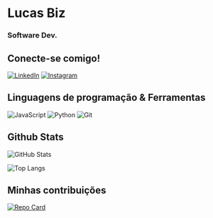 # Lucas Biz
### Software Dev.

## Conecte-se comigo!

[![LinkedIn](https://img.shields.io/badge/LinkedIn-FFF?style=for-the-badge&logo=linkedin&logoColor=black)](https://www.linkedin.com/in/lucas-biz-21478117a/) [![Instagram](https://img.shields.io/badge/-Instagram-FFF?style=for-the-badge&logo=instagram&logoColor=black)](https://www.instagram.com/luscabiz/) 

## Linguagens de programação & Ferramentas
![JavaScript](https://img.shields.io/badge/JavaScript-FFF?style=for-the-badge&logo=javascript&logoColor=black) ![Python](https://img.shields.io/badge/python-FFF?style=for-the-badge&logo=python&logoColor=black) ![Git](https://img.shields.io/badge/GIT-FFF?style=for-the-badge&logo=git&logoColor=black)

## Github Stats

![GitHub Stats](https://github-readme-stats.vercel.app/api?username=LusquinhaZib&theme=transparent&bg_color=000&border_color=FFF&show_icons=true&icon_color=30A3DC&title_color=FFF&text_color=F39)

![Top Langs](https://github-readme-stats-git-masterrstaa-rickstaa.vercel.app/api/top-langs/?username=LusquinhaZib&bg_color=000&border_color=FFF&title_color=FFF&text_color=F39)


## Minhas contribuições
[![Repo Card](https://github-readme-stats.vercel.app/api/pin/?username=LusquinhaZib&repo=Desafio-DIO&bg_color=000&border_color=FFF&show_icons=true&icon_color=FFF&title_color=FFF&text_color=F)](https://github.com/LusquinhaZib/Desafio-DIO)
